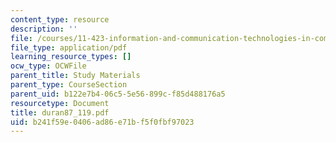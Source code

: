```yaml
---
content_type: resource
description: ''
file: /courses/11-423-information-and-communication-technologies-in-community-development-spring-2004/b241f59e0406ad86e71bf5f0fbf97023_duran87_119.pdf
file_type: application/pdf
learning_resource_types: []
ocw_type: OCWFile
parent_title: Study Materials
parent_type: CourseSection
parent_uid: b122e7b4-06c5-5e56-899c-f85d488176a5
resourcetype: Document
title: duran87_119.pdf
uid: b241f59e-0406-ad86-e71b-f5f0fbf97023
---
```

